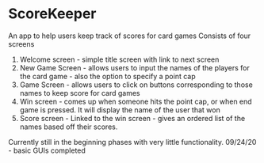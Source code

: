 # ScoreKeeper
An app to help users keep track of scores for card games
Consists of four screens
1. Welcome screen - simple title screen with link to next screen
2. New Game Screen - allows users to input the names of the players for the card game - also the option to specify a point cap
3. Game Screen - allows users to click on buttons corresponding to those names to keep score for card games
4. Win screen - comes up when someone hits the point cap, or when end game is pressed. It will display the name of the user that won
5. Score screen - Linked to the win screen - gives an ordered list of the names based off their scores. 

Currently still in the beginning phases with very little functionality.
09/24/20 - basic GUIs completed

